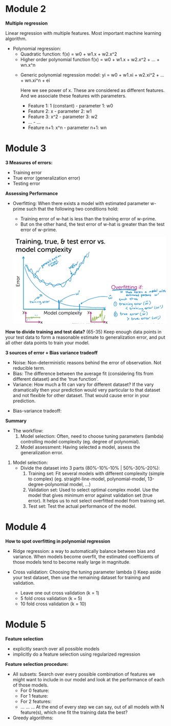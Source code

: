 <!-- -------------------------- -->
#            Module 2             #
<!-- -------------------------- -->
**Multiple regression**

Linear regression with multiple features. Most important machine learning algorithm.

- Polynomial regression:
  - Quadratic function:
    f(x) = w0 + w1.x + w2.x^2
  - Higher order polynomial function
    f(x) = w0 + w1.x + w2.x^2 + ... + wn.x^n
  + Generic polynomial regression model:
    yi = w0 + w1.xi + w2.xi^2 + ... + wn.xi^n + ei

    Here we see power of x. These are considered as different features. And we associate these features with parameters.
    - Feature 1: 1 (constant)       - parameter 1: w0
    - Feature 2: x                  - parameter 2: w1
    - Feature 3: x^2                - parameter 3: w2
    - ...                           - ...
    - Feature n+1: x^n              - parameter n+1: wn


<!-- -------------------------- -->
#            Module 3             #
<!-- -------------------------- -->
**3 Measures of errors:**
  - Training error
  - True error (generalization error)
  - Testing error

**Assessing Performance**
- Overfitting:
  When there exists a model with estimated parameter w-prime such that the following two conditions hold:
  - Training error of w-hat is less than the training error of w-prime.
  - But on the other hand, the test error of w-hat is greater than the test error of w-prime.

  ![week:3, slide:40](img/overfiting.png)

**How to divide training and test data?**
(65-35)
Keep enough data points in your test data to form a reasonable estimate to generalization error,
and put all other data points to train your model.

**3 sources of error + Bias variance tradeoff**
- Noise: Non-deterministic reasons behind the error of observation. Not reducible term.
- Bias: The difference between the average fit (considering fits from different dataset) and the 'true function'.
- Variance: How much a fit can vary for different dataset? If the vary dramatically then your prediction would very particular to that dataset and not flexible for other dataset. That would cause error in your prediction.

+ Bias-variance tradeoff:

**Summary**
- The workflow:
  1. Model selection: Often, need to choose tuning parameters (lambda) controlling model complexity (eg. degree of polynomial).
  2. Model assessment: Having selected a model, assess the generalization error.

1. Model selection:
   - Divide the dataset into 3 parts (80%-10%-10% | 50%-30%-20%):
     1. Training set: Fit several models with different complexity (simple to complex) (eg. straight-line-model, polynomial-model, 13-degree-polynomial model, ...)
     2. Validation set: Used to select optimal complex model. Use the model that gives minimum error against validation set (true error). It helps us to not select overfitted model from training set.
     3. Test set: Test the actual performance of the model.


<!-- -------------------------- -->
#            Module 4             #
<!-- -------------------------- -->
**How to spot overfitting in polynomial regression**
- Ridge regression: a way to automatically balance between bias and variance.
  When models become overfit, the estimated coefficients of those models tend to become really large in magnitude.

- Cross validation: Choosing the tuning parameter lambda ()
  Keep aside your test dataset, then use the remaining dataset for training and validation.
  - Leave one out cross validation (k = 1)
  - 5 fold cross validation (k = 5)
  - 10 fold cross validation (k = 10)


<!-- -------------------------- -->
#            Module 5             #
<!-- -------------------------- -->
**Feature selection**
- explicitly search over all possible models
- implicitly do a feature selection using regularized regression

**Feature selection procedure:**
- All subsets: Search over every possible combination of features we might want to include in our model and look at the performance of each of those models.
    - For 0 feature:
    - For 1 feature:
    - For 2 features:
    - ... ... ...
      At the end of every step we can say, out of all models with N feature(s), which one fit the training data the best?
- Greedy algorithms:


